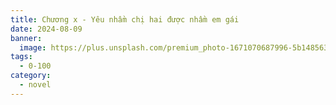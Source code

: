 ```yaml
---
title: Chương x - Yêu nhầm chị hai được nhầm em gái
date: 2024-08-09
banner:
  image: https://plus.unsplash.com/premium_photo-1671070687996-5b1485638342?q=80&w=1973&auto=format&fit=crop&ixlib=rb-4.0.3&ixid=M3wxMjA3fDB8MHxwaG90by1wYWdlfHx8fGVufDB8fHx8fA%3D%3D
tags:
  - 0-100
category:
  - novel
---
```

